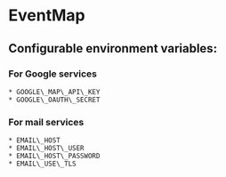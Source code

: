# EventMap

## Configurable environment variables:

### For Google services
    * GOOGLE\_MAP\_API\_KEY
    * GOOGLE\_OAUTH\_SECRET

### For mail services
    * EMAIL\_HOST
    * EMAIL\_HOST\_USER
    * EMAIL\_HOST\_PASSWORD
    * EMAIL\_USE\_TLS

